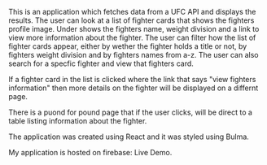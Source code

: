 
This is an application which fetches data from a UFC API and displays the results. The user can look at a list of fighter cards that shows the fighters profile image. Under shows the fighters name, weight division and a link to view more information about the fighter. The user can filter how the list of fighter cards appear, either by wether the fighter holds a title or not, by fighters weight division and by fighters names from a-z. The user can also search for a specfic fighter and view that fighters card. 

If a fighter card in the list is clicked where the link that says "view fighters information" then more details on the fighter will be displayed on a differnt page.

There is a puond for pound page that if the user clicks, will be direct to a table listing information about the fighter.

The application was created using React and it was styled using Bulma.

My application is hosted on firebase: Live Demo.
